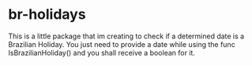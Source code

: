 # br-holidays

This is a little package that im creating to check if a determined date is a Brazilian Holiday. 
You just need to provide a date while using the func IsBrazilianHoliday() and you shall receive a boolean for it.